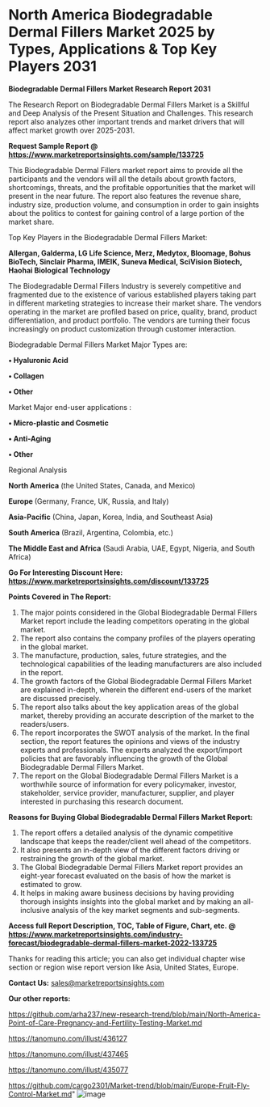 # North America Biodegradable Dermal Fillers Market 2025 by Types, Applications & Top Key Players 2031

<strong>Biodegradable Dermal Fillers Market Research Report 2031</strong>

The Research Report on Biodegradable Dermal Fillers Market is a Skillful and Deep Analysis of the Present Situation and Challenges. This research report also analyzes other important trends and market drivers that will affect market growth over 2025-2031.

<strong>Request Sample Report @ <a href=https://www.marketreportsinsights.com/sample/133725>https://www.marketreportsinsights.com/sample/133725</a></strong>

This Biodegradable Dermal Fillers market report aims to provide all the participants and the vendors will all the details about growth factors, shortcomings, threats, and the profitable opportunities that the market will present in the near future. The report also features the revenue share, industry size, production volume, and consumption in order to gain insights about the politics to contest for gaining control of a large portion of the market share.

Top Key Players in the Biodegradable Dermal Fillers Market:

<strong>Allergan, Galderma, LG Life Science, Merz, Medytox, Bloomage, Bohus BioTech, Sinclair Pharma, IMEIK, Suneva Medical, SciVision Biotech, Haohai Biological Technology</strong>

The Biodegradable Dermal Fillers Industry is severely competitive and fragmented due to the existence of various established players taking part in different marketing strategies to increase their market share. The vendors operating in the market are profiled based on price, quality, brand, product differentiation, and product portfolio. The vendors are turning their focus increasingly on product customization through customer interaction.

Biodegradable Dermal Fillers Market Major Types are:

<strong>• Hyaluronic Acid

• Collagen

• Other</strong>

Market Major end-user applications :

<strong>• Micro-plastic and Cosmetic

• Anti-Aging

• Other</strong>

Regional Analysis

</u><strong><b>North America</b></strong> (the United States, Canada, and Mexico)

<strong><b>Europe </b></strong>(Germany, France, UK, Russia, and Italy)

<strong><b>Asia-Pacific</b></strong> (China, Japan, Korea, India, and Southeast Asia)

<strong><b>South America</b></strong> (Brazil, Argentina, Colombia, etc.)

<strong><b>The Middle East and Africa</b></strong> (Saudi Arabia, UAE, Egypt, Nigeria, and South Africa)

<strong>Go For Interesting Discount Here: <a href=https://www.marketreportsinsights.com/discount/133725>https://www.marketreportsinsights.com/discount/133725</a></strong>

<strong>Points Covered in The Report:</strong>
<ol>
  <li>The major points considered in the Global Biodegradable Dermal Fillers Market report include the leading competitors operating in the global market.</li>
  <li>The report also contains the company profiles of the players operating in the global market.</li>
  <li>The manufacture, production, sales, future strategies, and the technological capabilities of the leading manufacturers are also included in the report.</li>
  <li>The growth factors of the Global Biodegradable Dermal Fillers Market are explained in-depth, wherein the different end-users of the market are discussed precisely.</li>
  <li>The report also talks about the key application areas of the global market, thereby providing an accurate description of the market to the readers/users.</li>
  <li>The report incorporates the SWOT analysis of the market. In the final section, the report features the opinions and views of the industry experts and professionals. The experts analyzed the export/import policies that are favorably influencing the growth of the Global Biodegradable Dermal Fillers Market.</li>
  <li>The report on the Global Biodegradable Dermal Fillers Market is a worthwhile source of information for every policymaker, investor, stakeholder, service provider, manufacturer, supplier, and player interested in purchasing this research document.</li>
</ol>
<strong>Reasons for Buying Global Biodegradable Dermal Fillers Market Report:</strong>

<ol>
  <li>The report offers a detailed analysis of the dynamic competitive landscape that keeps the reader/client well ahead of the competitors.</li>
  <li>It also presents an in-depth view of the different factors driving or restraining the growth of the global market.</li>
  <li>The Global Biodegradable Dermal Fillers Market report provides an eight-year forecast evaluated on the basis of how the market is estimated to grow.</li>
  <li>It helps in making aware business decisions by having providing thorough insights insights into the global market and by making an all-inclusive analysis of the key market segments and sub-segments.</li>
</ol>
<strong>Access full Report Description, TOC, Table of Figure, Chart, etc. @ <a href=https://www.marketreportsinsights.com/industry-forecast/biodegradable-dermal-fillers-market-2022-133725>https://www.marketreportsinsights.com/industry-forecast/biodegradable-dermal-fillers-market-2022-133725</a></strong>


Thanks for reading this article; you can also get individual chapter wise section or region wise report version like Asia, United States, Europe.

<strong>Contact Us:</strong>
sales@marketreportsinsights.com

<strong>Our other reports:</strong>

<a href=https://github.com/arha237/new-research-trend/blob/main/North-America-Point-of-Care-Pregnancy-and-Fertility-Testing-Market.md>https://github.com/arha237/new-research-trend/blob/main/North-America-Point-of-Care-Pregnancy-and-Fertility-Testing-Market.md</a>

<a href=https://tanomuno.com/illust/436127>https://tanomuno.com/illust/436127</a>

<a href=https://tanomuno.com/illust/437465>https://tanomuno.com/illust/437465</a>

<a href=https://tanomuno.com/illust/435077>https://tanomuno.com/illust/435077</a>

<a href=https://github.com/cargo2301/Market-trend/blob/main/Europe-Fruit-Fly-Control-Market.md>https://github.com/cargo2301/Market-trend/blob/main/Europe-Fruit-Fly-Control-Market.md</a>"
![image](https://github.com/user-attachments/assets/eb34699f-4b74-470e-8c2c-f7030f405ddb)
